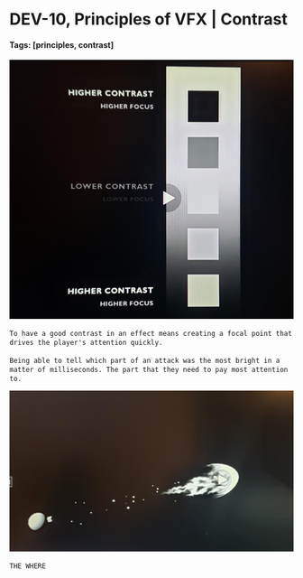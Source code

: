 # DEV-10, Principles of VFX | Contrast
#### Tags: [principles, contrast]

![](../images/DEV-10/DEV-10-A.png)

    To have a good contrast in an effect means creating a focal point that drives the player's attention quickly.

    Being able to tell which part of an attack was the most bright in a matter of milliseconds. The part that they need to pay most attention to.

![](../images/DEV-10/DEV-10-B.png)

    THE WHERE